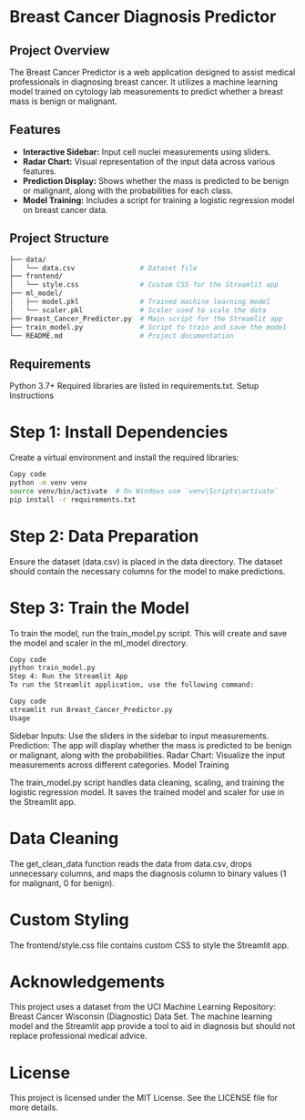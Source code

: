 # Breast Cancer Diagnosis Predictor

## Project Overview

The Breast Cancer Predictor is a web application designed to assist medical professionals in diagnosing breast cancer. It utilizes a machine learning model trained on cytology lab measurements to predict whether a breast mass is benign or malignant.

## Features

- **Interactive Sidebar:** Input cell nuclei measurements using sliders.
- **Radar Chart:** Visual representation of the input data across various features.
- **Prediction Display:** Shows whether the mass is predicted to be benign or malignant, along with the probabilities for each class.
- **Model Training:** Includes a script for training a logistic regression model on breast cancer data.

## Project Structure

```bash
├── data/
│   └── data.csv                # Dataset file
├── frontend/
│   └── style.css               # Custom CSS for the Streamlit app
├── ml_model/
│   ├── model.pkl               # Trained machine learning model
│   └── scaler.pkl              # Scaler used to scale the data
├── Breast_Cancer_Predictor.py  # Main script for the Streamlit app
├── train_model.py              # Script to train and save the model
└── README.md                   # Project documentation
```
## Requirements

Python 3.7+
Required libraries are listed in requirements.txt.
Setup Instructions

# Step 1: Install Dependencies
Create a virtual environment and install the required libraries:

```bash
Copy code
python -m venv venv
source venv/bin/activate  # On Windows use `venv\Scripts\activate`
pip install -r requirements.txt
```

# Step 2: Data Preparation
Ensure the dataset (data.csv) is placed in the data directory. The dataset should contain the necessary columns for the model to make predictions.

# Step 3: Train the Model
To train the model, run the train_model.py script. This will create and save the model and scaler in the ml_model directory.

```bash
Copy code
python train_model.py
Step 4: Run the Streamlit App
To run the Streamlit application, use the following command:
```

```bash
Copy code
streamlit run Breast_Cancer_Predictor.py
Usage
```

Sidebar Inputs: Use the sliders in the sidebar to input measurements.
Prediction: The app will display whether the mass is predicted to be benign or malignant, along with the probabilities.
Radar Chart: Visualize the input measurements across different categories.
Model Training

The train_model.py script handles data cleaning, scaling, and training the logistic regression model. It saves the trained model and scaler for use in the Streamlit app.

# Data Cleaning

The get_clean_data function reads the data from data.csv, drops unnecessary columns, and maps the diagnosis column to binary values (1 for malignant, 0 for benign).

# Custom Styling

The frontend/style.css file contains custom CSS to style the Streamlit app.

# Acknowledgements

This project uses a dataset from the UCI Machine Learning Repository: Breast Cancer Wisconsin (Diagnostic) Data Set. The machine learning model and the Streamlit app provide a tool to aid in diagnosis but should not replace professional medical advice.

# License

This project is licensed under the MIT License. See the LICENSE file for more details.
